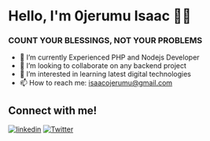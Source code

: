 <h1>Hello, I'm 0jerumu Isaac ✌🏼</h1>
<h3> COUNT YOUR BLESSINGS, NOT YOUR PROBLEMS </h3>

- 🌱 I’m currently Experienced PHP and Nodejs Developer
- 👯 I’m looking to collaborate on any backend project
- 👀 I’m interested in learning latest digital technologies
- 📫 How to reach me: isaacojerumu@gmail.com

<h2>Connect with me!</h2>

[<img  alt="linkedin" src="https://img.shields.io/badge/LinkedIn-0077B5?style=for-the-badge&logo=linkedin&logoColor=white" />](https://www.linkedin.com/in/isaac-ojerumu-304a86250/) [<img alt="Twitter" src="https://img.shields.io/badge/Twitter-1DA1F2?style=for-the-badge&logo=twitter&logoColor=white" />](https://twitter.com/realOjerIsaac) 
